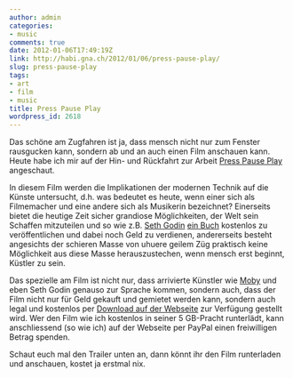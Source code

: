 ```yaml
---
author: admin
categories:
- music
comments: true
date: 2012-01-06T17:49:19Z
link: http://habi.gna.ch/2012/01/06/press-pause-play/
slug: press-pause-play
tags:
- art
- film
- music
title: Press Pause Play
wordpress_id: 2618
---
```


Das schöne am Zugfahren ist ja, dass mensch nicht nur zum Fenster rausgucken kann, sondern ab und an auch einen Film anschauen kann. Heute habe ich mir auf der Hin- und Rückfahrt zur Arbeit [Press Pause Play](http://www.presspauseplay.com/) angeschaut.




In diesem Film werden die Implikationen der modernen Technik auf die Künste untersucht, d.h. was bedeutet es heute, wenn einer sich als Filmemacher und eine andere sich als Musikerin bezeichnet? Einerseits bietet die heutige Zeit sicher grandiose Möglichkeiten, der Welt sein Schaffen mitzuteilen und so wie z.B. [Seth Godin](http://www.sethgodin.com/sg/) [ein Buch](http://www.sethgodin.com/ideavirus/) kostenlos zu veröffentlichen und dabei noch Geld zu verdienen, andererseits besteht angesichts der schieren Masse von uhuere geilem Züg praktisch keine Möglichkeit aus diese Masse herauszustechen, wenn mensch erst beginnt, Küstler zu sein.




Das spezielle am Film ist nicht nur, dass arrivierte Künstler wie [Moby](http://www.moby.com/) und eben Seth Godin genauso zur Sprache kommen, sondern auch, dass der Film nicht nur für Geld gekauft und gemietet werden kann, sondern auch legal und kostenlos per [Download auf der Webseite](http://www.presspauseplay.com/) zur Verfügung gestellt wird. Wer den Film wie ich kostenlos in seiner 5 GB-Pracht runterlädt, kann anschliessend (so wie ich) auf der Webseite per PayPal einen freiwilligen Betrag spenden.




Schaut euch mal den Trailer unten an, dann könnt ihr den Film runterladen und anschauen, kostet ja erstmal nix.



